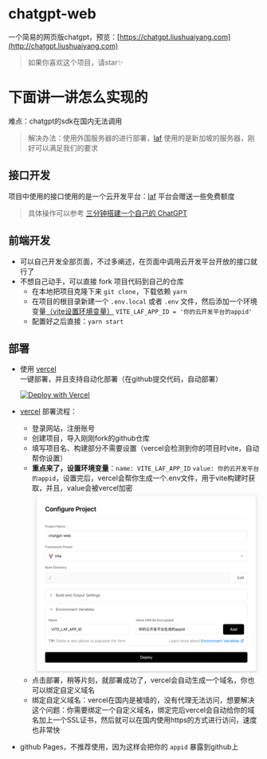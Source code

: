 # chatgpt-web
一个简易的网页版chatgpt，预览：[https://chatgpt.liushuaiyang.com](http://chatgpt.liushuaiyang.com)
> 如果你喜欢这个项目，请star✨

# 下面讲一讲怎么实现的
难点：chatgpt的sdk在国内无法调用
> 解决办法：使用外国服务器的进行部署，[laf](https://laf.dev/) 使用的是新加坡的服务器，刚好可以满足我们的要求

## 接口开发
项目中使用的接口使用的是一个云开发平台：[laf](https://laf.dev/) 平台会赠送一些免费额度
> 具体操作可以参考  [三分钟搭建一个自己的 ChatGPT ](https://juejin.cn/post/7209839961439371320)

## 前端开发
- 可以自己开发全部页面，不过多阐述，在页面中调用云开发平台开放的接口就行了
- 不想自己动手，可以直接 fork 项目代码到自己的仓库
   - 在本地把项目克隆下来 `git clone`，下载依赖 `yarn`
   - 在项目的根目录新建一个 `.env.local` 或者 `.env` 文件，然后添加一个环境变量[（vite设置环境变量）](https://cn.vitejs.dev/guide/env-and-mode.html#env-variables-and-modes) `VITE_LAF_APP_ID = '你的云开发平台的appid' `
   - 配置好之后直接：`yarn start`

## 部署
- 使用 [vercel](https://vercel.com/) 一键部署，并且支持自动化部署（在github提交代码，自动部署）

  [![Deploy with Vercel](https://vercel.com/button?utm_source=busiyi&utm_campaign=oss)](https://vercel.com/new/clone?utm_source=busiyi&utm_campaign=oss&repository-url=https://github.com/LsyWeb/chatgpt-web&env=VITE_LAF_APP_ID)

- [vercel](https://vercel.com/) 部署流程：
  - 登录网站，注册账号
  - 创建项目，导入刚刚fork的github仓库
  - 填写项目名、构建部分不需要设置（vercel会检测到你的项目时vite，自动帮你设置）
  - **重点来了，设置环境变量**：`name: VITE_LAF_APP_ID` `value: 你的云开发平台的appid`，设置完后，vercel会帮你生成一个.env文件，用于vite构建时获取，并且，value会被vercel加密
  ![alt env](./docs/img/env.png)
  - 点击部署，稍等片刻，就部署成功了，vercel会自动生成一个域名，你也可以绑定自定义域名
  - 绑定自定义域名：vercel在国内是被墙的，没有代理无法访问，想要解决这个问题：你需要绑定一个自定义域名，绑定完后vercel会自动给你的域名加上一个SSL证书，然后就可以在国内使用https的方式进行访问，速度也非常快
- github Pages，不推荐使用，因为这样会把你的 `appid` 暴露到github上
